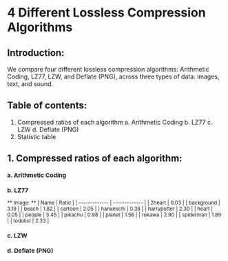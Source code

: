 # 4 Different Lossless Compression Algorithms

## Introduction:
We compare four different lossless compression algorithms: Arithmetic Coding, LZ77, LZW, and Deflate (PNG), across three types of data: images, text, and sound.

## Table of contents:
1. Compressed ratios of each algorithm
  a.  Arithmetic Coding
  b.  LZ77
  c.  LZW
  d.  Deflate (PNG)
2.  Statistic table

## 1. Compressed ratios of each algorithm:
<sub> 

### a. Arithmetic Coding



### b. LZ77
  ** Image: **
| Name  | Ratio |
| ------------- | ------------- |
| 2heart  | 0.03  |
| background | 3.19 |
| beach | 1.82 |
| cartoon | 2.05 |
| hanamichi | 0.36 |
| harrypotter | 2.30 |
| heart | 0.05 |
| people | 3.45 |
| pikachu | 0.98 |
| planet | 1.56 |
| rukawa | 2.90 |
| spiderman | 1.89 |
| todolist | 2.33 |

### c. LZW




### d. Deflate (PNG)

</sub>
